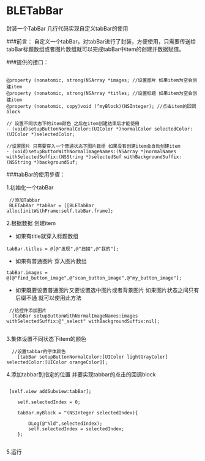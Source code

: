 # BLETabBar
封装一个TabBar 几行代码实现自定义tabBar的使用

###前言：
   自定义一个tabBar，对tabBar进行了封装，方便使用，只需要传送给tabBar标题数组或者图片数组就可以完成tabBar中item的创建并数据赋值。
   
###提供的接口：
   
```

@property (nonatomic, strong)NSArray *images; //设置图片 如果item为空会创建item
@property (nonatomic, strong)NSArray *titles; //设置标题 如果item为空会创建item
@property (nonatomic, copy)void (^myBlock)(NSInteger); //点击item的回调block

// 设置不同状态下的item颜色 之后在item创建结束后才能使用
- (void)setupButtonNormalColor:(UIColor *)normalColor selectedColor:(UIColor *)selectedColor;

//设置图片 只需要穿入一个普通状态下图片数组 如果没有创建item会自动创建item
- (void)setupButtonWithNormalImageNames:(NSArray *)normalNames withSelectedSuffix:(NSString *)selectedSuf withBackgroundSuffix:(NSString *)backgroundSuf;

```

###tabBar的使用步骤：

1.初始化一个tabBar

```
 //添加Tabbar
 BLETabBar *tabBar = [[BLETabBar alloc]initWithFrame:self.tabBar.frame];

```

2.根据数据 创建item

  * 如果有title就穿入标题数组
  
  ```
  tabBar.titles = @[@"发现",@"扫描",@"我的"];
  
  ```
  
  * 如果有普通图片 穿入图片数组
  
  ```
  tabBar.images = @[@"find_button_image",@"scan_button_image",@"my_button_image"];
  
  ```
  
  * 如果既要设置普通图片又要设置选中图片或者背景图片 如果图片状态之间只有后缀不通 就可以使用此方法 
  
  ```
   //给控件添加图片
    [tabBar setupButtonWithNormalImageNames:images withSelectedSuffix:@"_select" withBackgroundSuffix:nil];
    
  ```

3.集体设置不同状态下item的颜色

```
  //设置tabbar的字体颜色
    [tabBar setupButtonNormalColor:[UIColor lightGrayColor] selectedColor:[UIColor orangeColor]];

```

4.添加tabbar到指定的位置 并要实现tabbar的点击的回调block

```

 [self.view addSubview:tabBar];
    
    self.selectedIndex = 0;
    
    tabBar.myBlock = ^(NSInteger selectedIndex){
       
        DLog(@"%ld",selectedIndex);
        self.selectedIndex = selectedIndex;
    };


```

5.运行 

